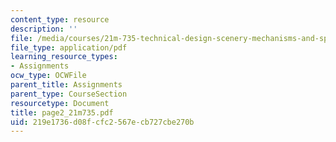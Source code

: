 ```yaml
---
content_type: resource
description: ''
file: /media/courses/21m-735-technical-design-scenery-mechanisms-and-special-effects-spring-2004/219e1736d08fcfc2567ecb727cbe270b_page2_21m735.pdf
file_type: application/pdf
learning_resource_types:
- Assignments
ocw_type: OCWFile
parent_title: Assignments
parent_type: CourseSection
resourcetype: Document
title: page2_21m735.pdf
uid: 219e1736-d08f-cfc2-567e-cb727cbe270b
---
```


